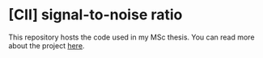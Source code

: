 # [CII] signal-to-noise ratio

This repository hosts the code used in my MSc thesis. You can read more about the project [here](https://msaharan.com/a-projects).
